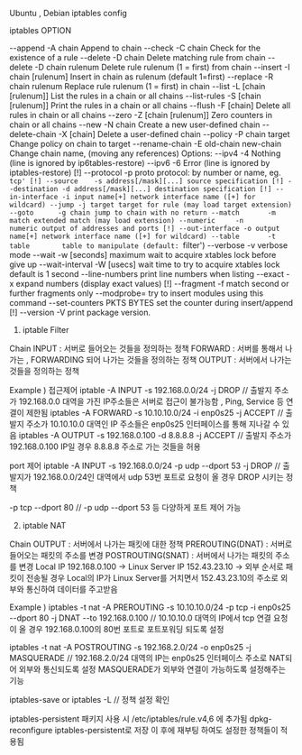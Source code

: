 Ubuntu , Debian iptables config

iptables OPTION

  --append  -A chain            Append to chain
  --check   -C chain            Check for the existence of a rule
  --delete  -D chain            Delete matching rule from chain
  --delete  -D chain rulenum
                                Delete rule rulenum (1 = first) from chain
  --insert  -I chain [rulenum]
                                Insert in chain as rulenum (default 1=first)
  --replace -R chain rulenum
                                Replace rule rulenum (1 = first) in chain
  --list    -L [chain [rulenum]]
                                List the rules in a chain or all chains
  --list-rules -S [chain [rulenum]]
                                Print the rules in a chain or all chains
  --flush   -F [chain]          Delete all rules in  chain or all chains
  --zero    -Z [chain [rulenum]]
                                Zero counters in chain or all chains
  --new     -N chain            Create a new user-defined chain
  --delete-chain
            -X [chain]          Delete a user-defined chain
  --policy  -P chain target
                                Change policy on chain to target
  --rename-chain
            -E old-chain new-chain
                                Change chain name, (moving any references)
Options:
    --ipv4      -4              Nothing (line is ignored by ip6tables-restore)
    --ipv6      -6              Error (line is ignored by iptables-restore)
[!] --protocol  -p proto        protocol: by number or name, eg. `tcp'
[!] --source    -s address[/mask][...]
                                source specification
[!] --destination -d address[/mask][...]
                                destination specification
[!] --in-interface -i input name[+]
                                network interface name ([+] for wildcard)
 --jump -j target
                                target for rule (may load target extension)
  --goto      -g chain
                              jump to chain with no return
  --match       -m match
                                extended match (may load extension)
  --numeric     -n              numeric output of addresses and ports
[!] --out-interface -o output name[+]
                                network interface name ([+] for wildcard)
  --table       -t table        table to manipulate (default: `filter')
  --verbose     -v              verbose mode
  --wait        -w [seconds]    maximum wait to acquire xtables lock before give up
  --wait-interval -W [usecs]    wait time to try to acquire xtables lock
                                default is 1 second
  --line-numbers                print line numbers when listing
  --exact       -x              expand numbers (display exact values)
[!] --fragment  -f              match second or further fragments only
  --modprobe=<command>          try to insert modules using this command
  --set-counters PKTS BYTES     set the counter during insert/append
[!] --version   -V              print package version.

1. iptable Filter

Chain
INPUT : 서버로 들어오는 것들을 정의하는 정책
FORWARD : 서버를 통해서 나가는 , FORWARDING 되어 나가는 것들을 정의하는 정책
OUTPUT : 서버에서 나가는 것들을 정의하는 정책

Example )
접근제어
iptable -A INPUT -s 192.168.0.0/24 -j DROP // 출발지 주소가 192.168.0.0 대역을 가진 IP주소들은 서버로 접근이 불가능함 , Ping, Service 등 연결이 제한됨
iptables -A FORWARD -s 10.10.10.0/24 -i enp0s25 -j ACCEPT // 출발지 주소가 10.10.10.0 대역인 IP 주소들은 enp0s25 인터페이스를 통해 지나갈 수 있음
iptables -A OUTPUT -s 192.168.0.100 -d 8.8.8.8 -j ACCEPT // 출발지 주소가 192.168.0.100 IP일 경우 8.8.8.8 주소로 가는 것들을 허용

port 제어
iptable -A INPUT -s 192.168.0.0/24 -p udp --dport 53 -j DROP // 출발지가 192.168.0.0/24인 대역에서 udp 53번 포트로 요청이 올 경우 DROP 시키는 정책

-p tcp --dport 80  // -p udp --dport 53 등 다양하게 포트 제어 가능

2. iptable NAT

Chain
OUTPUT : 서버에서 나가는 패킷에 대한 정책
PREROUTING(DNAT) : 서버로 들어오는 패킷의 주소를 변경
POSTROUTING(SNAT) : 서버에서 나가는 패킷의 주소를 변경
Local IP 192.168.0.100 -> Linux Server IP 152.43.23.10 -> 외부 순서로 패킷이 전송될 경우 Local의 IP가 Linux Server를 거치면서 152.43.23.10의 주소로 외부와 통신하여 데이터를 주고받음

Example )
iptables -t nat -A PREROUTING -s 10.10.10.0/24 -p tcp -i enp0s25 --dport 80 -j DNAT --to 192.168.0.100 // 10.10.10.0 대역의 IP에서 tcp 연결 요청이 올 경우 192.168.0.100의 80번 포트로 포트포워딩 되도록 설정

iptables -t nat -A POSTROUTING -s 192.168.2.0/24 -o enp0s25 -j MASQUERADE // 192.168.2.0/24 대역의 IP는 enp0s25 인터페이스 주소로 NAT되어 외부와 통신되도록 설정 MASQUERADE가 외부와 연결이 가능하도록 설정해주는 기능


iptables-save or iptables -L // 정책 설정 확인

iptables-persistent 패키지 사용 시 /etc/iptables/rule.v4,6 에 추가됨
dpkg-reconfigure iptables-persistent로 저장
이 후에 재부팅 하여도 설정한 정책들이 적용됨

